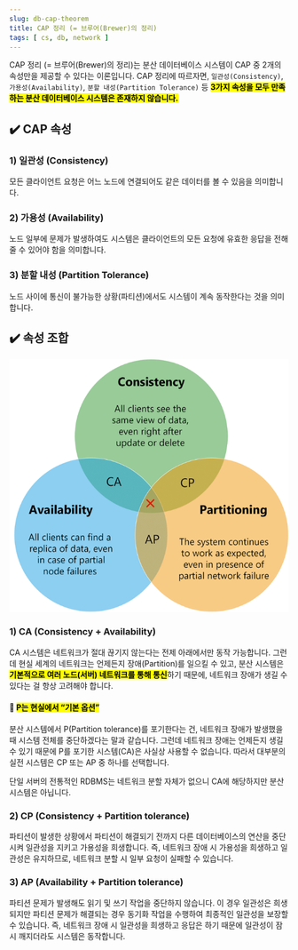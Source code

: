 ```yaml
---
slug: db-cap-theorem
title: CAP 정리 (= 브루어(Brewer)의 정리)
tags: [ cs, db, network ]
---
```


CAP 정리 (= 브루어(Brewer)의 정리)는 분산 데이터베이스 시스템이 CAP 중 2개의 속성만을 제공할 수 있다는 이론입니다. CAP 정리에 따르자면, `일관성(Consistency)`, `가용성(Availability)`, `분할 내성(Partition Tolerance)` 등 <mark>**3가지 속성을 모두 만족하는 분산 데이터베이스 시스템은 존재하지 않습니다.**</mark>

## ✔️ CAP 속성

### 1) 일관성 (Consistency)
모든 클라이언트 요청은 어느 노드에 연결되어도 같은 데이터를 볼 수 있음을 의미합니다.

### 2) 가용성 (Availability)
노드 일부에 문제가 발생하여도 시스템은 클라이언트의 모든 요청에 유효한 응답을 전해줄 수 있어야 함을 의미합니다.

### 3) 분할 내성 (Partition Tolerance)
노드 사이에 통신이 불가능한 상황(파티션)에서도 시스템이 계속 동작한다는 것을 의미합니다.

## ✔️ 속성 조합

![CAP](img/cap-theorem.png)

### 1) CA (Consistency + Availability)
CA 시스템은 네트워크가 절대 끊기지 않는다는 전제 아래에서만 동작 가능합니다.
그런데 현실 세계의 네트워크는 언제든지 장애(Partition)를 일으킬 수 있고, 분산 시스템은 <mark>**기본적으로 여러 노드(서버) 네트워크를 통해 통신**</mark>하기 때문에, 네트워크 장애가 생길 수 있다는 걸 항상 고려해야 합니다.

#### 🎯 <mark>P는 현실에서 “기본 옵션”</mark>
분산 시스템에서 P(Partition tolerance)를 포기한다는 건, 네트워크 장애가 발생했을 때 시스템 전체를 중단하겠다는 말과 같습니다.
그런데 네트워크 장애는 언제든지 생길 수 있기 때문에 P를 포기한 시스템(CA)은 사실상 사용할 수 없습니다. 따라서 대부분의 실전 시스템은 CP 또는 AP 중 하나를 선택합니다.

단일 서버의 전통적인 RDBMS는 네트워크 분할 자체가 없으니 CA에 해당하지만 분산 시스템은 아닙니다.

### 2) CP (Consistency + Partition tolerance)
파티션이 발생한 상황에서 파티션이 해결되기 전까지 다른 데이터베이스의 연산을 중단시켜 일관성을 지키고 가용성을 희생합니다.
즉, 네트워크 장애 시 가용성을 희생하고 일관성은 유지하므로, 네트워크 분할 시 일부 요청이 실패할 수 있습니다.

### 3) AP (Availability + Partition tolerance)
파티션 문제가 발생해도 읽기 및 쓰기 작업을 중단하지 않습니다. 이 경우 일관성은 희생되지만 파티션 문제가 해결되는 경우 동기화 작업을 수행하여 최종적인 일관성을 보장할 수 있습니다.
즉, 네트워크 장애 시 일관성을 희생하고 응답은 하기 때문에 일관성이 잠시 깨지더라도 시스템은 동작합니다.